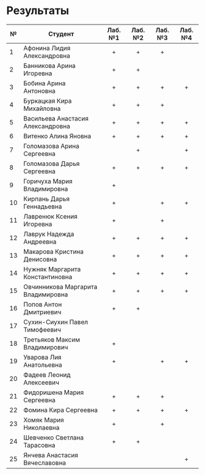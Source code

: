 # Результаты

| №   | Студент                            | Лаб. №1 | Лаб. №2 | Лаб. №3 | Лаб. №4 |
| --- | ---------------------------------- | :-----: | :-----: | :-----: | :-----: |
| 1   | Афонина Лидия Александровна        |    +    |    +    |    +    |         |
| 2   | Банникова Арина Игоревна           |    +    |    +    |         |         |
| 3   | Бобина Арина Антоновна             |    +    |    +    |    +    |    +    |
| 4   | Буркацкая Кира Михайловна          |    +    |    +    |    +    |         |
| 5   | Васильева Анастасия Александровна  |    +    |    +    |    +    |    +    |
| 6   | Витенко Алина Яновна               |    +    |    +    |    +    |    +    |
| 7   | Голомазова Арина Сергеевна         |         |    +    |         |    +    |
| 8   | Голомазова Дарья Сергеевна         |    +    |    +    |    +    |    +    |
| 9   | Горичуха Мария Владимировна        |    +    |         |         |         |
| 10  | Кирпань Дарья Геннадьевна          |    +    |         |    +    |    +    |
| 11  | Лавренюк Ксения Игоревна           |    +    |         |    +    |         |
| 12  | Лаврук Надежда Андреевна           |    +    |    +    |    +    |    +    |
| 13  | Макарова Кристина Денисовна        |    +    |    +    |    +    |    +    |
| 14  | Нужняк Маргарита Константиновна    |    +    |    +    |    +    |    +    |
| 15  | Овчинникова Маргарита Владимировна |    +    |    +    |    +    |    +    |
| 16  | Попов Антон Дмитриевич             |    +    |    +    |         |         |
| 17  | Сухин-Сиухин Павел Тимофеевич      |         |         |         |         |
| 18  | Третьяков Максим Владимирович      |    +    |         |         |         |
| 19  | Уварова Лия Анатольевна            |    +    |         |    +    |    +    |
| 20  | Фадеев Леонид Алексеевич           |         |         |         |         |
| 21  | Фидоришена Мария Сергеевна         |    +    |    +    |    +    |         |
| 22  | Фомина Кира Сергеевна              |    +    |    +    |    +    |    +    |
| 23  | Хомяк Мария Николаевна             |    +    |         |    +    |         |
| 24  | Шевченко Светлана Тарасовна        |    +    |    +    |         |         |
| 25  | Янчева Анастасия Вячеславовна      |         |         |         |    +    |
